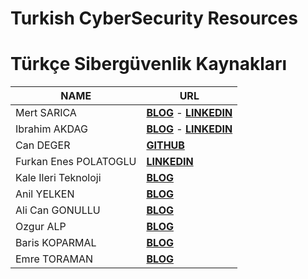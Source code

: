 # Turkish CyberSecurity Resources
# Türkçe Sibergüvenlik Kaynakları
NAME | URL 
---- | ---- 
Mert SARICA | [**BLOG**](https://www.mertsarica.com/) - [**LINKEDIN**](https://www.linkedin.com/mertsarica)
Ibrahim AKDAG | [**BLOG**](https://medium.com/@ibrahimakkdag) - [**LINKEDIN**](https://www.linkedin.com/ibrahim-a)
Can DEGER | [**GITHUB**](https://github.com/LuNiZz) 
Furkan Enes POLATOGLU | [**LINKEDIN**](https://www.linkedin.com/furkanenes)
Kale Ileri Teknoloji | [**BLOG**](https://kaleileriteknoloji.medium.com/)
Anil YELKEN | [**BLOG**](https://anilyelken.medium.com/) | [**GITHUB**](https://github.com/anil-yelken)
Ali Can GONULLU | [**BLOG**](https://alicann.medium.com/) 
Ozgur ALP | [**BLOG**](https://ozguralp.medium.com/) 
Baris KOPARMAL | [**BLOG**](https://bariskoparmal.com/) 
Emre TORAMAN | [**BLOG**](https://bariskoparmal.com/) 

